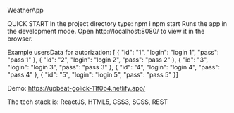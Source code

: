
WeatherApp

QUICK START
In the project directory type:
npm i
npm start
Runs the app in the development mode.
Open http://localhost:8080/ to view it in the browser.

Example usersData for autorization:
[
  {
    "id": "1",
    "login": "login 1",
    "pass": "pass 1"
  },
  {
    "id": "2",
    "login": "login 2",
    "pass": "pass 2"
  },
  {
    "id": "3",
    "login": "login 3",
    "pass": "pass 3"
  },
  {
    "id": "4",
    "login": "login 4",
    "pass": "pass 4"
  },
  {
    "id": "5",
    "login": "login 5",
    "pass": "pass 5"
  }]


Demo: https://upbeat-golick-11f0b4.netlify.app/

The tech stack is: ReactJS, HTML5, CSS3, SCSS, REST

